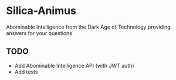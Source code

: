 # Silica-Animus
Abominable Intelligence from the Dark Age of Technology providing answers for your questions  

## TODO
- Add Abominable Intelligence API (with JWT auth)
- Add tests
